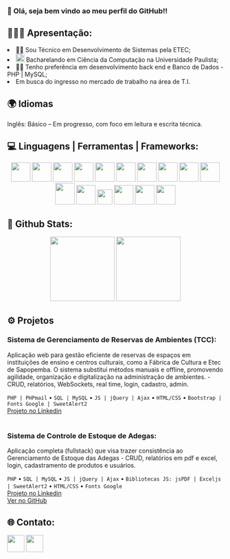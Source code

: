 ### 👋 Olá, seja bem vindo ao meu perfil do GitHub!!

## 🙋🏻‍♂️ Apresentação:
<div>
  <li>👨‍🎓 Sou Técnico em Desenvolvimento de Sistemas pela ETEC;</li>
  <li><img src="https://scontent-gru2-1.xx.fbcdn.net/v/t39.30808-6/458919598_955958116575320_5846258382792520116_n.jpg?_nc_cat=1&ccb=1-7&_nc_sid=6ee11a&_nc_eui2=AeEcYxf6W3U-mQ6T3ypNqHcevLOQEsTngP28s5ASxOeA_dy24uZDKB76FqLXbHZlapQl7b4YuF1bBFBoFLMjQobd&_nc_ohc=3Wi39gsKHTcQ7kNvwGlMEiX&_nc_oc=AdnbP-Zc-gFjQEUOsavPghYuiXEW3oEGBLLlecCv02G034oUSZ5hdvLr6ywQequ5IyY&_nc_zt=23&_nc_ht=scontent-gru2-1.xx&_nc_gid=pTVSHA9MESCeVpR2B5QNew&oh=00_AfG6gmohyokEfvYKUoVRxUDFfY_g-0YBSru91PdLqLYIfw&oe=68005B32" height="20px" width="20px"> Bacharelando em Ciência da Computação na Universidade Paulista;</li>
  <li>👨‍💻 Tenho preferência em desenvolvimento back end e Banco de Dados - PHP | MySQL;</li>
  <li>Em busca do ingresso no mercado de trabalho na área de T.I.</li>
</div>

## 🌍 Idiomas
<div>
  <p>Inglês: Básico – Em progresso, com foco em leitura e escrita técnica.</p>
</div>

## 💻 Linguagens | Ferramentas | Frameworks:
<div align="center">
  <img src="https://img.icons8.com/?size=100&id=0OQR1FYCuA9f&format=png&color=000000" height="45px" width="45px"/>
  <img src="https://img.icons8.com/?size=100&id=20909&format=png&color=000000" height="45px" width="45px"/>
  <img src="https://img.icons8.com/?size=100&id=21278&format=png&color=000000" height="45px" width="45px"/>
  <img src="https://img.icons8.com/?size=100&id=108784&format=png&color=000000" height="45px" width="45px"/>
  <img src="https://img.icons8.com/?size=100&id=f0R4xVI4Sc8O&format=png&color=000000" height="45px" width="45px"/>
  <img src="https://img.icons8.com/?size=100&id=EzPCiQUqWWEa&format=png&color=000000" height="45px" width="45px"/>
  <img src="https://www.vectorlogo.zone/logos/jquery/jquery-icon.svg" height="45px" width="45px"/>
  <img src="https://img.icons8.com/?size=100&id=12598&format=png&color=FFFFFF" height="45px" width="45px"/>
  <img src="https://img.icons8.com/?size=100&id=20906&format=png&color=000000" height="45px" width="45px"/>
  <img src="https://img.icons8.com/?size=100&id=laYYF3dV0Iew&format=png&color=000000" height="45px" width="45px"/>
  <img src="https://img.icons8.com/?size=100&id=39855&format=png&color=FFFFFF" height="50px" width="45px"/> 
  <img src="https://img.icons8.com/?size=100&id=13441&format=png&color=000000" height="45px" width="45px"/> 
  <img src="https://img.icons8.com/?size=100&id=pW9tHQnl55j4&format=png&color=000000" height="35px" width="35px"/> 
  <img src="https://img.icons8.com/?size=100&id=NeNPFdj7MzXi&format=png&color=000000" height="45px" width="45px"/> 
  <img src="https://img.icons8.com/?size=100&id=13631&format=png&color=000000" height="45px" width="45px"/> 
  <img src="https://img.icons8.com/?size=100&id=zfHRZ6i1Wg0U&format=png&color=000000" height="45px" width="45px"/> 
</div>
  
## 🌟 Github Stats:
<div align="center">
    <img height="150em" src="https://github-readme-stats.vercel.app/api/top-langs/?username=henriquelimajhla&layout=compact&langs_count=7&theme=dark"/> 
  <img height="150em" src="https://github-readme-stats.vercel.app/api?username=henriquelimajhla&show_icons=true&theme=dark&include_all_commits=true&count_private=true"/> 
</div>


## ⚙️ Projetos
<div>
  <h3>Sistema de Gerenciamento de Reservas de Ambientes (TCC):</h3>
  <p>Aplicação web para gestão eficiente de reservas de espaços em instituições de ensino e centros culturais, como a Fábrica de Cultura e Etec de Sapopemba. O sistema substitui métodos manuais e offline, promovendo agilidade, organização e digitalização na administração de ambientes. - CRUD, relatórios, WebSockets, real time, login, cadastro, admin.</p>
  <code>PHP | PHPmail</code>
  •
  <code>SQL | MySQL</code>
  •
  <code>JS | jQuery | Ajax</code>
  •
  <code>HTML/CSS</code>
  •
  <code>Bootstrap | Fonts Google | SweetAlert2</code>
  <br>
  <a href="https://www.linkedin.com/in/jos%C3%A9-henrique-lima-alves-23a431254/details/projects/?profileUrn=urn%3Ali%3Afsd_profile%3AACoAAD62Kw4BkeU32yEFR_PMMaKUXr9VTf1PMp0" target="_blank">Projeto no Linkedin</a> 
</div>

<br>

<div>
  <h3>Sistema de Controle de Estoque de Adegas:</h3>
  <p>Aplicação completa (fullstack) que visa trazer consistência ao Gerenciamento de Estoque das Adegas - CRUD, relatórios em pdf e excel, login, cadastramento de produtos e usuários.</p>
  <code>PHP</code>
  •
  <code>SQL | MySQL</code>
  •
  <code>JS | jQuery | Ajax</code>
  •
  <code>Bibliotecas JS: jsPDF | Exceljs | SweetAlert2</code>
  •
  <code>HTML/CSS</code>
  •
  <code>Fonts Google</code>
  <br>
  <a href="https://www.linkedin.com/posts/jos%C3%A9-henrique-lima-alves-23a431254_desenvolvimentodesistemas-sistemaparaadegas-ugcPost-7304912889109217280-vxod?utm_source=share&utm_medium=member_desktop&rcm=ACoAAD62Kw4BkeU32yEFR_PMMaKUXr9VTf1PMp0" target="_blank">Projeto no Linkedin</a> 
  <br>
  <a href="" target="_blank">Ver no GitHub</a>
</div>

## 🌐 Contato:
<div>
  <a href="https://mail.google.com/mail/u/0/#inbox?compose=GTvVlcSGKnSmVgjqdBcQjMvqMDSfgrPghKkrdSHtNVvNcfDcZgGdQWfjZHlFqQMsVNjTCMMgXbfDs" target="blink"><img src="https://img.icons8.com/?size=100&id=P7UIlhbpWzZm&format=png&color=FFFFFF" height="40px" width="40px"></a>
  <a href="https://www.linkedin.com/in//josé-henrique-lima-alves-23a431254/" target="blink"><img src="https://img.icons8.com/?size=100&id=13930&format=png&color=FFFFFF" height="40px" width="40px"></a>
</div>
